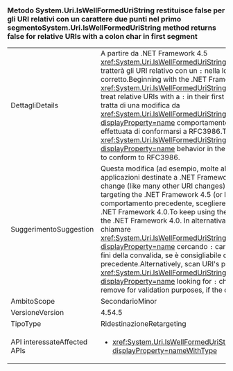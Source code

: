 ### <a name="systemuriiswellformeduristring-method-returns-false-for-relative-uris-with-a-colon-char-in-first-segment"></a><span data-ttu-id="8f833-101">Metodo System.Uri.IsWellFormedUriString restituisce false per gli URI relativi con un carattere due punti nel primo segmento</span><span class="sxs-lookup"><span data-stu-id="8f833-101">System.Uri.IsWellFormedUriString method returns false for relative URIs with a colon char in first segment</span></span>

|   |   |
|---|---|
|<span data-ttu-id="8f833-102">Dettagli</span><span class="sxs-lookup"><span data-stu-id="8f833-102">Details</span></span>|<span data-ttu-id="8f833-103">A partire da .NET Framework 4.5 <xref:System.Uri.IsWellFormedUriString(System.String,System.UriKind)> tratterà gli URI relativo con un <code>:</code> nella loro primo segmento come non corretto.</span><span class="sxs-lookup"><span data-stu-id="8f833-103">Beginning with the .NET Framework 4.5, <xref:System.Uri.IsWellFormedUriString(System.String,System.UriKind)> will treat relative URIs with a <code>:</code> in their first segment as not well formed.</span></span> <span data-ttu-id="8f833-104">Si tratta di una modifica da <xref:System.Uri.IsWellFormedUriString(System.String,System.UriKind)?displayProperty=name> comportamento in .NET Framework 4.0 che è stata effettuata di conformarsi a RFC3986.</span><span class="sxs-lookup"><span data-stu-id="8f833-104">This is a change from <xref:System.Uri.IsWellFormedUriString(System.String,System.UriKind)?displayProperty=name> behavior in the .NET Framework 4.0 that was made to conform to RFC3986.</span></span>|
|<span data-ttu-id="8f833-105">Suggerimento</span><span class="sxs-lookup"><span data-stu-id="8f833-105">Suggestion</span></span>|<span data-ttu-id="8f833-106">Questa modifica (ad esempio, molte altre modifiche URI) influiranno solo applicazioni destinate a .NET Framework 4.5 (o versione successivo).</span><span class="sxs-lookup"><span data-stu-id="8f833-106">This change (like many other URI changes) will only affect applications targeting the .NET Framework 4.5 (or later).</span></span> <span data-ttu-id="8f833-107">Per continuare a usare il comportamento precedente, scegliere come destinazione l'app rispetto a .NET Framework 4.0.</span><span class="sxs-lookup"><span data-stu-id="8f833-107">To keep using the old behavior, target the app against the .NET Framework 4.0.</span></span> <span data-ttu-id="8f833-108">In alternativa, analizzare dell'URI prima di chiamare <xref:System.Uri.IsWellFormedUriString(System.String,System.UriKind)?displayProperty=name> cercando <code>:</code> caratteri che è possibile rimuovere ai fini della convalida, se è consigliabile che il comportamento precedente.</span><span class="sxs-lookup"><span data-stu-id="8f833-108">Alternatively, scan URI's prior to calling <xref:System.Uri.IsWellFormedUriString(System.String,System.UriKind)?displayProperty=name> looking for <code>:</code> characters that you may want to remove for validation purposes, if the old behavior is desirable.</span></span>|
|<span data-ttu-id="8f833-109">Ambito</span><span class="sxs-lookup"><span data-stu-id="8f833-109">Scope</span></span>|<span data-ttu-id="8f833-110">Secondario</span><span class="sxs-lookup"><span data-stu-id="8f833-110">Minor</span></span>|
|<span data-ttu-id="8f833-111">Versione</span><span class="sxs-lookup"><span data-stu-id="8f833-111">Version</span></span>|<span data-ttu-id="8f833-112">4.5</span><span class="sxs-lookup"><span data-stu-id="8f833-112">4.5</span></span>|
|<span data-ttu-id="8f833-113">Tipo</span><span class="sxs-lookup"><span data-stu-id="8f833-113">Type</span></span>|<span data-ttu-id="8f833-114">Ridestinazione</span><span class="sxs-lookup"><span data-stu-id="8f833-114">Retargeting</span></span>|
|<span data-ttu-id="8f833-115">API interessate</span><span class="sxs-lookup"><span data-stu-id="8f833-115">Affected APIs</span></span>|<ul><li><xref:System.Uri.IsWellFormedUriString(System.String,System.UriKind)?displayProperty=nameWithType></li></ul>|

